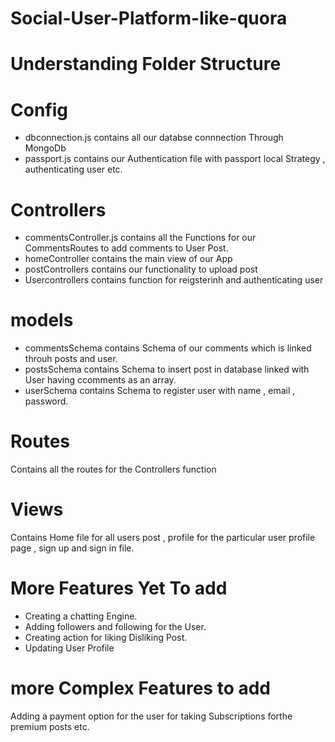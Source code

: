 # Social-User-Platform-like-quora
# Understanding Folder Structure
# Config
  - dbconnection.js contains all our databse connnection Through MongoDb
  - passport.js contains our Authentication file with passport local Strategy , authenticating user etc.
# Controllers
 - commentsController.js contains all the Functions for our CommentsRoutes to add comments to User Post.
 - homeController contains the main view of our App
 - postControllers contains our functionality to upload post
 - Usercontrollers contains function for reigsterinh and authenticating user
# models
   - commentsSchema contains Schema of our comments which is linked throuh posts and user.
   - postsSchema contains Schema to insert post in database linked with User having ccomments as an array.
   - userSchema contains Schema to register user with name , email , password.
# Routes
  Contains all the routes for the Controllers function
# Views
  Contains Home file for all users post , profile for the particular user profile page , sign up and sign in file.
   
# More Features Yet To add 
 - Creating a chatting Engine.
 - Adding followers and following for the User.
 - Creating action for liking Disliking Post.
 - Updating User Profile
 
# more Complex Features to add
 Adding a payment option for the user for taking Subscriptions forthe premium posts etc.
